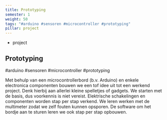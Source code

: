 ```yaml
---
title: Prototyping
semester: 1
weight: 50
tags: "#arduino #sensoren #microcontroller #prototyping"
pillar: project
---
```

<section class="c-row c-row--lg">
    <div class="o-container">
        <div class="o-grid o-grid--gutter o-flex o-flex--wrap o-flex--align-center">
            <div class="o-grid__item u-8-of-12-bp4 u-push-2-of-12-bp4 u-2-of-4-bp6 u-push-1-of-4-bp6">
                <div class="u-max-width-lg u-align-horizontal">
                    <div class="c-main-section">
                        <ul class="o-list c-curriculum-legend">
                            <li class="c-curriculum-legend__item">
                                <span class="c-curriculum-legend__swatch u-bgcolor-project-base"></span>
                                project
                            </li>
                        </ul>
                    </div>
                    <div class="c-main-section">
                        <h1 class="u-ms10-bp3 u-mb-beta">
                            Prototyping
                        </h1>
                        <p class="c-type-meta u-ms-1 u-color-neutral-base">
                            #arduino #sensoren #microcontroller #prototyping
                        </p>
                    </div>
                    <div class="c-main-section">
                        <div class="s-content u-max-width-optimal">
                            <p>Met behulp van een microcontrollerbord (b.v. Arduino) en enkele electronica componenten bouwen we een tof idee uit tot een werkend project. Denk hierbij aan allerlei kleine spelletjes of gadgets. We starten met de basis, dus voorkennis is niet vereist. Elektrische schakelingen en componenten worden stap per stap verkend. We leren werken met de multimeter zodat we zelf fouten kunnen opsporen. De software om het bordje aan te sturen leren we ook stap per stap opbouwen.</p>
                        </div>
                    </div>
                </div>
            </div>
        </div>
    </div>
</section>
